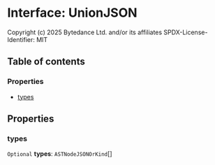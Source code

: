 # Interface: UnionJSON

Copyright (c) 2025 Bytedance Ltd. and/or its affiliates
SPDX-License-Identifier: MIT

## Table of contents

### Properties

* [types](/auto-docs/editor/interfaces/UnionJSON.md#types)

## Properties

### types

`Optional` **types**: `ASTNodeJSONOrKind`\[]
